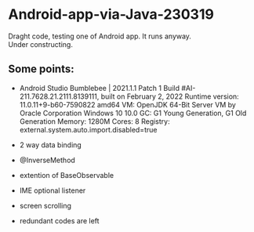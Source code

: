 # Android-app-via-Java-230319

Draght code, testing one of Android app. It runs anyway.  
Under constructing.

## Some points:
- Android Studio Bumblebee | 2021.1.1 Patch 1
Build #AI-211.7628.21.2111.8139111, built on February 2, 2022
Runtime version: 11.0.11+9-b60-7590822 amd64
VM: OpenJDK 64-Bit Server VM by Oracle Corporation
Windows 10 10.0
GC: G1 Young Generation, G1 Old Generation
Memory: 1280M
Cores: 8
Registry: external.system.auto.import.disabled=true

- 2 way data binding
- @InverseMethod
- extention of BaseObservable
- IME optional listener
- screen scrolling
- redundant codes are left 
